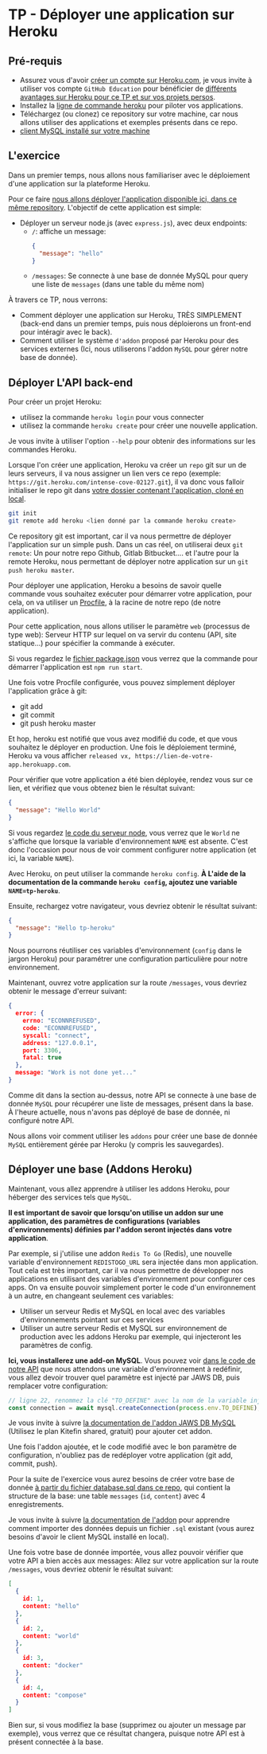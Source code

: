 # TP - Déployer une application sur Heroku

## Pré-requis

- Assurez vous d'avoir [créer un compte sur Heroku.com](https://heroku.com), je vous invite à utiliser vos compte `GitHub Education` pour bénéficier de [différents avantages sur Heroku pour ce TP et sur vos projets persos](https://www.heroku.com/github-students).
- Installez la [ligne de commande heroku](https://devcenter.heroku.com/articles/heroku-cli) pour piloter vos applications.
- Téléchargez (ou clonez) ce repository sur votre machine, car nous allons utiliser des applications et exemples présents dans ce repo.
- [client MySQL installé sur votre machine](https://dev.mysql.com/doc/refman/8.0/en/mysql.html)

## L'exercice

Dans un premier temps, nous allons nous familiariser avec le déploiement d'une application sur la plateforme Heroku.

Pour ce faire [nous allons déployer l'application disponible ici, dans ce même repository](./app).
L'objectif de cette application est simple:
- Déployer un serveur node.js (avec `express.js`), avec deux endpoints:
  - `/`: affiche un message:
    ```json
    {
      "message": "hello"
    }
    ```
  - `/messages`: Se connecte à une base de donnée MySQL pour query une liste de `messages` (dans une table du même nom)

À travers ce TP, nous verrons:
- Comment déployer une application sur Heroku, TRÈS SIMPLEMENT (back-end dans un premier temps, puis nous déploierons un front-end pour intéragir avec le back).
- Comment utiliser le système `d'addon` proposé par Heroku pour des services externes (Ici, nous utiliserons l'addon `MySQL` pour gérer notre base de donnée).


## Déployer L'API back-end

Pour créer un projet Heroku:
- utilisez la commande `heroku login` pour vous connecter
- utilisez la commande `heroku create` pour créer une nouvelle application.

Je vous invite à utiliser l'option `--help` pour obtenir des informations sur les commandes Heroku.

Lorsque l'on créer une application, Heroku va créer un `repo` git sur un de leurs serveurs, il va nous assigner un lien vers ce repo (exemple: `https://git.heroku.com/intense-cove-02127.git`), il va donc vous falloir initialiser le repo git dans [votre dossier contenant l'application, cloné en local](./app).
```bash
git init
git remote add heroku <lien donné par la commande heroku create>
```
Ce repository git est important, car il va nous permettre de déployer l'application sur un simple push. Dans un cas réel, on utiliserai deux `git remote`: Un pour notre repo Github, Gitlab Bitbucket.... et l'autre pour la remote Heroku, nous permettant de déployer notre application sur un `git push heroku master`.

Pour déployer une application, Heroku a besoins de savoir quelle commande vous souhaitez exécuter pour démarrer votre application, pour cela, on va utiliser un [Procfile](https://devcenter.heroku.com/articles/procfile), à la racine de notre repo (de notre application).

Pour cette application, nous allons utiliser le paramètre `web` (processus de type web): Serveur HTTP sur lequel on va servir du contenu (API, site statique...) pour spécifier la commande à exécuter.

Si vous regardez le [fichier package.json](./app/package.json) vous verrez que la commande pour démarrer l'application est `npm run start`.

Une fois votre Procfile configurée, vous pouvez simplement déployer l'application grâce à git:
- git add
- git commit
- git push heroku master

Et hop, heroku est notifié que vous avez modifié du code, et que vous souhaitez le déployer en production. Une fois le déploiement terminé, Heroku va vous afficher `released vx, https://lien-de-votre-app.herokuapp.com`.

Pour vérifier que votre application a été bien déployée, rendez vous sur ce lien, et vérifiez que vous obtenez bien le résultat suivant:
```json
{
  "message": "Hello World"
}
```

Si vous regardez [le code du serveur node](./app/app.js), vous verrez que le `World` ne s'affiche que lorsque la variable d'environnement `NAME` est absente. C'est donc l'occasion pour nous de voir comment configurer notre application (et ici, la variable `NAME`).

Avec Heroku, on peut utiliser la commande `heroku config`. **À L'aide de la documentation de la commande `heroku config`, ajoutez une variable `NAME=tp-heroku`**.

Ensuite, rechargez votre navigateur, vous devriez obtenir le résultat suivant:
```json
{
  "message": "Hello tp-heroku"
}
```

Nous pourrons réutiliser ces variables d'environnement (`config` dans le jargon Heroku) pour paramétrer une configuration particulière pour notre environnement.

Maintenant, ouvrez votre application sur la route `/messages`, vous devriez obtenir le message d'erreur suivant:
```json
{
  error: {
    errno: "ECONNREFUSED",
    code: "ECONNREFUSED",
    syscall: "connect",
    address: "127.0.0.1",
    port: 3306,
    fatal: true
  },
  message: "Work is not done yet..."
}
```

Comme dit dans la section au-dessus, notre API se connecte à une base de donnée `MySQL` pour récupérer une liste de messages, présent dans la base. À l'heure actuelle, nous n'avons pas déployé de base de donnée, ni configuré notre API.

Nous allons voir comment utiliser les `addons` pour créer une base de donnée `MySQL` entièrement gérée par Heroku (y compris les sauvegardes).

## Déployer une base (Addons Heroku)

Maintenant, vous allez apprendre à utiliser les addons Heroku, pour héberger des services tels que `MySQL`.

**Il est important de savoir que lorsqu'on utilise un addon sur une application, des paramètres de configurations (variables d'environnements) définies par l'addon seront injectés dans votre application**.

Par exemple, si j'utilise une addon `Redis To Go` (Redis), une nouvelle variable d'environnement `REDISTOGO_URL` sera injectée dans mon application. Tout cela est très important, car il va nous permettre de développer nos applications en utilisant des variables d'environnement pour configurer ces apps. On va ensuite pouvoir simplement porter le code d'un environnement à un autre, en changeant seulement ces variables:
- Utiliser un serveur Redis et MySQL en local avec des variables d'environnements pointant sur ces services
- Utiliser un autre serveur Redis et MySQL sur environnement de production avec les addons Heroku par exemple, qui injecteront les paramètres de config.

**Ici, vous installerez une add-on MySQL**. Vous pouvez voir [dans le code de notre API]() que nous attendons une variable d'environnement à redéfinir, vous allez devoir trouver quel paramètre est injecté par JAWS DB, puis remplacer votre configuration:
```javascript
// ligne 22, renommez la clé "TO_DEFINE" avec la nom de la variable injectée par Jaws DB
const connection = await mysql.createConnection(process.env.TO_DEFINE);
```

Je vous invite à suivre [la documentation de l'addon JAWS DB MySQL](https://devcenter.heroku.com/articles/jawsdb) (Utilisez le plan Kitefin shared, gratuit) pour ajouter cet addon.

Une fois l'addon ajoutée, et le code modifié avec le bon paramètre de configuration, n'oubliez pas de redéployer votre application (git add, commit, push).

Pour la suite de l'exercice vous aurez besoins de créer votre base de donnée [à partir du fichier database.sql dans ce repo](./database.sql), qui contient la structure de la base: une table `messages` (`id`, `content`) avec 4 enregistrements.

Je vous invite à suivre [la documentation de l'addon](https://devcenter.heroku.com/articles/jawsdb) pour apprendre comment importer des données depuis un fichier `.sql` existant (vous aurez besoins d'avoir le client MySQL installé en local).

Une fois votre base de donnée importée, vous allez pouvoir vérifier que votre API a bien accès aux messages: Allez sur votre application sur la route `/messages`, vous devriez obtenir le résultat suivant:
```json
[
  {
    id: 1,
    content: "hello"
  },
  {
    id: 2,
    content: "world"
  },
  {
    id: 3,
    content: "docker"
  },
  {
    id: 4,
    content: "compose"
  }
]
```
Bien sur, si vous modifiez la base (supprimez ou ajouter un message par exemple), vous verrez que ce résultat changera, puisque notre API est à présent connectée à la base.
